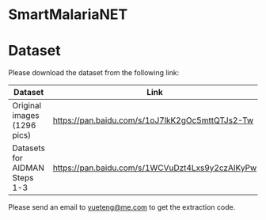 # SmartMalariaNET
# Dataset

Please download the dataset from the following link: 

|  Dataset   | Link  |
|  ----  | ----  |
| Original images (1296 pics)  | https://pan.baidu.com/s/1oJ7lkK2gOc5mttQTJs2-Tw |
| Datasets for AIDMAN Steps 1-3  | https://pan.baidu.com/s/1WCVuDzt4Lxs9y2czAIKyPw |

Please send an email to yueteng@me.com to get the extraction code.
